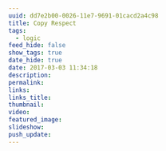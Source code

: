 ```yaml
---
uuid: dd7e2b00-0026-11e7-9691-01cacd2a4c98
title: Copy Respect
tags:
  - logic
feed_hide: false
show_tags: true
date_hide: true
date: 2017-03-03 11:34:18
description:
permalink:
links:
links_title:
thumbnail:
video:
featured_image:
slideshow:
push_update:
---
```

